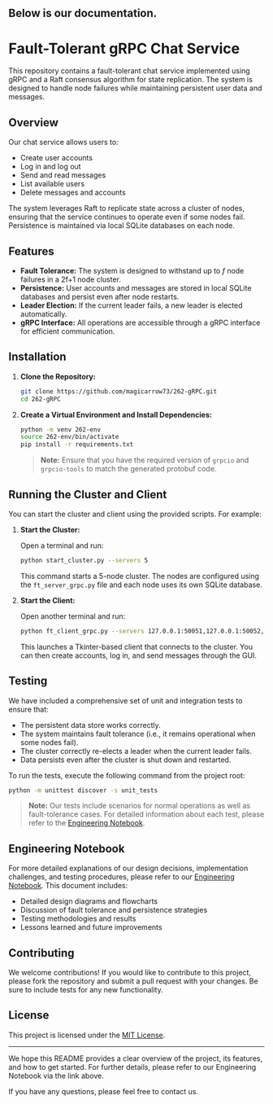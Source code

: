 Below is our documentation.
---

# Fault-Tolerant gRPC Chat Service

This repository contains a fault-tolerant chat service implemented using gRPC and a Raft consensus algorithm for state replication. The system is designed to handle node failures while maintaining persistent user data and messages.

## Overview

Our chat service allows users to:
- Create user accounts
- Log in and log out
- Send and read messages
- List available users
- Delete messages and accounts

The system leverages Raft to replicate state across a cluster of nodes, ensuring that the service continues to operate even if some nodes fail. Persistence is maintained via local SQLite databases on each node.

## Features

- **Fault Tolerance:** The system is designed to withstand up to *f* node failures in a 2f+1 node cluster.
- **Persistence:** User accounts and messages are stored in local SQLite databases and persist even after node restarts.
- **Leader Election:** If the current leader fails, a new leader is elected automatically.
- **gRPC Interface:** All operations are accessible through a gRPC interface for efficient communication.

## Installation

1. **Clone the Repository:**

   ```bash
   git clone https://github.com/magicarrow73/262-gRPC.git
   cd 262-gRPC
   ```

2. **Create a Virtual Environment and Install Dependencies:**

   ```bash
   python -m venv 262-env
   source 262-env/bin/activate
   pip install -r requirements.txt
   ```

   > **Note:** Ensure that you have the required version of `grpcio` and `grpcio-tools` to match the generated protobuf code.

## Running the Cluster and Client

You can start the cluster and client using the provided scripts. For example:

1. **Start the Cluster:**

   Open a terminal and run:

   ```bash
   python start_cluster.py --servers 5
   ```

   This command starts a 5-node cluster. The nodes are configured using the `ft_server_grpc.py` file and each node uses its own SQLite database.

2. **Start the Client:**

   Open another terminal and run:

   ```bash
   python ft_client_grpc.py --servers 127.0.0.1:50051,127.0.0.1:50052,127.0.0.1:50053,127.0.0.1:50054,127.0.0.1:50055
   ```

   This launches a Tkinter-based client that connects to the cluster. You can then create accounts, log in, and send messages through the GUI.

## Testing

We have included a comprehensive set of unit and integration tests to ensure that:
- The persistent data store works correctly.
- The system maintains fault tolerance (i.e., it remains operational when some nodes fail).
- The cluster correctly re-elects a leader when the current leader fails.
- Data persists even after the cluster is shut down and restarted.

To run the tests, execute the following command from the project root:

```bash
python -m unittest discover -s unit_tests
```

> **Note:** Our tests include scenarios for normal operations as well as fault-tolerance cases. For detailed information about each test, please refer to the [Engineering Notebook](#engineering-notebook).

## Engineering Notebook

For more detailed explanations of our design decisions, implementation challenges, and testing procedures, please refer to our [Engineering Notebook](https://docs.google.com/document/d/1esiCXiTv-_OiAmb66p9OGL7wYtLlkvueDtkRiMJyd2w/edit?usp=sharing). This document includes:
- Detailed design diagrams and flowcharts
- Discussion of fault tolerance and persistence strategies
- Testing methodologies and results
- Lessons learned and future improvements

## Contributing

We welcome contributions! If you would like to contribute to this project, please fork the repository and submit a pull request with your changes. Be sure to include tests for any new functionality.

## License

This project is licensed under the [MIT License](LICENSE).

---

We hope this README provides a clear overview of the project, its features, and how to get started. For further details, please refer to our Engineering Notebook via the link above.

If you have any questions, please feel free to contact us.
